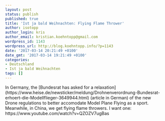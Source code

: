 ```yaml
---
layout: post
status: publish
published: true
title: 'Ist ja bald Weihnachten: Flying Flame Thrower'
author: isotopp
author_login: kris
author_email: kristian.koehntopp@gmail.com
wordpress_id: 1143
wordpress_url: http://blog.koehntopp.info/?p=1143
date: '2017-03-14 20:21:49 +0100'
date_gmt: '2017-03-14 19:21:49 +0100'
categories:
- Deutschland
- Ist ja bald Weihnachten
tags: []
---
```

<p>In Germany, the [Bundesrat has asked for a relaxation](https://www.heise.de/newsticker/meldung/Drohnenverordnung-Bundesrat-erhoert-die-Modellflieger-3649944.html)&nbsp;(article in German) of the new Drone regulations to better accomodate Model Plane Flying as a sport. Meanwhile, in China, we get flying flame throwers. I want one: &nbsp; https://www.youtube.com/watch?v=QZOZV7ugBas</p>
